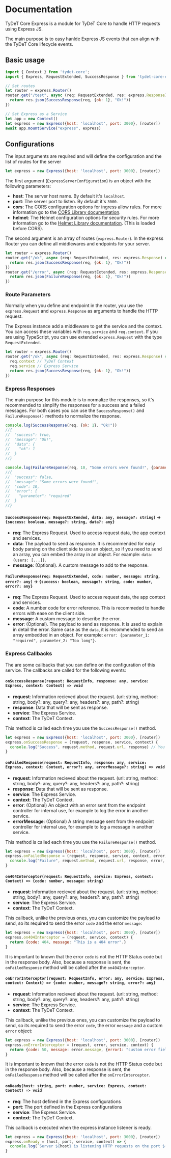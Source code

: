 # Documentation

TyDeT Core Express is a module for TyDeT Core to handle HTTP requests using Express JS.

The main purpose is to easy hanlde Express JS events that can align with the TyDeT Core lifecycle events.

## Basic usage

```js
import { Context } from 'tydet-core';
import { Express, RequestExtended, SuccessResponse } from 'tydet-core-express';

// Set routes
let router = express.Router()
router.get("/test", async (req: RequestExtended, res: express.Response) => {
  return res.json(SuccessResponse(req, {ok: 1}, "Ok!"))
})

// Set Express as a Service
let app = new Context()
let express = new Express({host: 'localhost', port: 3000}, [router])
await app.mountService("express", express)
```

## Configurations

The input arguments are required and will define the configuration and the list of routes for the server

```js
let express = new Express({host: 'localhost', port: 3000}, [router])
```

The first argument (`ExpressServerConfiguration`) is an object with the following parameters:
- **host**: The server host name. By default it's `localhost`.
- **port**: The server port to listen. By default it's `3000`.
- **cors**: The CORS configuration options for ingress allow rules. For more information go to the [CORS Library documentation](https://github.com/expressjs/cors#readme).
- **helmet**: The Helmet configuration options for security rules. For more information go to the [Helmet Library documentation](https://helmetjs.github.io/). (This is loaded before CORS).

The second argument is an array of routes (`express.Router`). In the express Router you can define all middlewares and endpoints for your server.

```js
let router = express.Router()
router.get("/ok", async (req: RequestExtended, res: express.Response) => {
  return res.json(SuccessResponse(req, {ok: 1}, "Ok!"))
})
router.get("/error", async (req: RequestExtended, res: express.Response) => {
  return res.json(FailureResponse(req, {ok: 1}, "Ok!"))
})
```


### Route Parameters

Normally when you define and endpoint in the router, you use the `express.Request` and `express.Response` as arguments to handle the HTTP request. 

The Express instance add a middleware to get the service and the context. You can access these variables with `req.service` and `req.context`. If you are using TypeScript, you can use extended `express.Request` with the type `RequestExtended`.

```js
let router = express.Router()
router.get("/ok", async (req: RequestExtended, res: express.Response) => {
  req.context // TyDeT Context
  req.service // Express Service
  return res.json(SuccessResponse(req, {ok: 1}, "Ok!"))
})
```

### Express Responses

The main purpose for this module is to normalize the responses, so it's recommended to simplify the responses for a success and a failed messages. For both cases you can use the `SuccessResponse()` and `FailureResponse()` methods to normalize the response.

```js
console.log(SuccessResponse(req, {ok: 1}, "Ok!"))
//{
//  "success": true,
//  "message": "Ok!",
//  "data": {
//    "ok": 1
//  }
//}

console.log(FailureResponse(req, 10, "Some errors were found!", {parameter: "required"}))
//{
//  "success": false,
//  "message": "Some errors were found!",
//  "code": 10,
//  "error": {
//    "parameter": "required"
//  }
//}
```

#### `SuccessResponse(req: RequestExtended, data: any, message?: string)` -> `{success: boolean, message?: string, data?: any}`

- **req**: The Express Request. Used to access request data, the app context and services.
- **data**: The payload to send as response. It is recommended for easy body parsing on the client side to use an object, so if you need to send an array, you can embed the array in an object. For example: `data: {users: [...]}`.
- **message**: (Optional). A custom message to add to the response.

#### `FailureResponse(req: RequestExtended, code: number, message: string, error?: any)` -> `{success: boolean, message?: string, code: number, error?: any}`

- **req**: The Express Request. Used to access request data, the app context and services.
- **code**: A number code for error reference. This is recommeded to handle errors with ease on the client side.
- **message**: A custom message to describe the error.
- **error**: (Optional). The payload to send as response. It is used to explain in detail the error. Same case as the `data`, it is recommended to send an array embedded in an object. For example: `error: {parameter_1: "required", parameter_2: "Too long"}`.

### Express Callbacks

The are some callbacks that you can define on the configuration of this service. The callbacks are called for the following events:

#### `onSuccessResponse(request: RequestInfo, response: any, service: Express, context: Context) => void`

- **request**: Information recieved about the request. (url: string, method: string, body?: any, query?: any, headers?: any, path?: string)
- **response**: Data that will be sent as response.
- **service**: The Express Service.
- **context**: The TyDeT Context.

This method is called each time you use the `SuccessResponse()` method.

```js
let express = new Express({host: 'localhost', port: 3000}, [router])
express.onSuccessResponse = (request, response, service, context) {
  console.log("Success", request.method, request.url, response) // You can use the TyDeT Logger or any custom logger.
}
```

#### `onFailedResponse(request: RequestInfo, response: any, service: Express, context: Context, error?: any, errorMessage?: string) => void`

- **request**: Information recieved about the request. (url: string, method: string, body?: any, query?: any, headers?: any, path?: string)
- **response**: Data that will be sent as response.
- **service**: The Express Service.
- **context**: The TyDeT Context.
- **error**: (Optional) An object with an error sent from the endpoint controller for internal use, for example to log the error in another service.
- **errorMessage**: (Optional) A string message sent from the endpoint controller for internal use, for example to log a message in another service.

This method is called each time you use the `FailureResponse()` method.

```js
let express = new Express({host: 'localhost', port: 3000}, [router])
express.onFailedResponse = (request, response, service, context, error, errorMessage) {
  console.log("Failure", request.method, request.url, response, error, errorMessage) // You can use the TyDeT Logger or any custom logger.
}
```

#### `on404Interceptor(request: RequestInfo, service: Express, context: Context) => {code: number, message: string}`

- **request**: Information recieved about the request. (url: string, method: string, body?: any, query?: any, headers?: any, path?: string)
- **service**: The Express Service.
- **context**: The TyDeT Context.

This callback, unlike the previous ones, you can customize the payload to send, so its required to send the error `code` and the error `message`:

```js
let express = new Express({host: 'localhost', port: 3000}, [router])
express.on404Interceptor = (request, service, context) {
  return {code: 404, message: "This is a 404 error".}
}
```

It is important to known that the error `code` is not the HTTP Status code but in the response body.
Also, because a response is sent, the `onFailedResponse` method will be called after the `on404Interceptor`.

#### `onErrorInterceptor(request: RequestInfo, error: any, service: Express, context: Context) => {code: number, message?: string, error?: any}`

- **request**: Information recieved about the request. (url: string, method: string, body?: any, query?: any, headers?: any, path?: string)
- **service**: The Express Service.
- **context**: The TyDeT Context.


This callback, unlike the previous ones, you can customize the payload to send, so its required to send the error `code`, the error `message` and a custom `error` object:

```js
let express = new Express({host: 'localhost', port: 3000}, [router])
express.onErrorInterceptor = (request, error, service, context) {
  return {code: 50, message: error.message, {error1: "custom error field"}}
}
```

It is important to known that the error `code` is not the HTTP Status code but in the response body.
Also, because a response is sent, the `onFailedResponse` method will be called after the `onErrorInterceptor`.

#### `onReady(host: string, port: number, service: Express, context: Context) => void`

- **req**: The host defined in the Express configurations
- **port**: The port defined in the Express configurations
- **service**: The Express Service.
- **context**: The TyDeT Context.

This callback is executed when the express instance listener is ready.

```js
let express = new Express({host: 'localhost', port: 3000}, [router])
express.onReady = (host, port, service, context) => {
  console.log(`Server ${host} is listening HTTP requests on the port ${port}`) // You can use the TyDeT Logger or any custom logger.
}
```